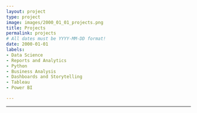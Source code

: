 ```yaml
---
layout: project
type: project
image: images/2000_01_01_projects.png
title: Projects
permalink: projects
# All dates must be YYYY-MM-DD format!
date: 2000-01-01
labels:
- Data Science
- Reports and Analytics
- Python
- Business Analysis
- Dashboards and Storytelling
- Tableau
- Power BI

---
```



<hr>


